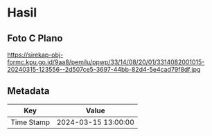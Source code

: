 # Hasil

## Foto C Plano

https://sirekap-obj-formc.kpu.go.id/9aa8/pemilu/ppwp/33/14/08/20/01/3314082001015-20240315-123556--2d507ce5-3697-44bb-82d4-5e4cad79f8df.jpg


## Metadata

| Key        | Value               |
| ---------- | ------------------- |
| Time Stamp | 2024-03-15 13:00:00 |



